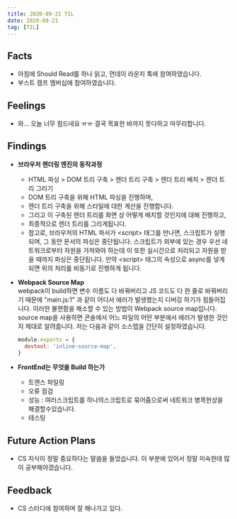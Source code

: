 ```yaml
---
title: 2020-09-21 TIL
date: 2020-09-21
tag: [TIL]
---
```


## Facts

- 아침에 Should Read를 하나 읽고, 먼데이 라운지 톡에 참여하였습니다.
- 부스트 캠프 멤버십에 참여하였습니다.

## Feelings

- 와... 오늘 너무 힘드네요 ㅠㅠ 결국 목표한 바까지 못다하고 마무리합니다.

## Findings

- **브라우저 렌더링 엔진의 동작과정**  
  - HTML 파싱 > DOM 트리 구축 > 렌더 트리 구축 > 렌더 트리 배치 > 렌더 트리 그리기
  - DOM 트리 구축을 위해 HTML 파싱을 진행하며,
  - 렌더 트리 구축을 위해 스타일에 대한 계산을 진행합니다.
  - 그리고 이 구축된 렌더 트리를 화면 상 어떻게 배치할 것인지에 대해 진행하고,
  - 최종적으로 렌더 트리를 그리게됩니다.
  - 참고로, 브라우저의 HTML 파서가 \<script\> 태그를 만나면, 스크립트가 실행되며, 그 동안 문서의 파싱은 중단됩니다. 스크립트가 외부에 있는 경우 우선 네트워크로부터 자원을 가져와야 하는데 이 또한 실시간으로 처리되고 자원을 받을 때까지 파싱은 중단됩니다. 만약 \<script\> 태그의 속성으로 async를 넣게되면 위의 처리를 비동기로 진행하게 됩니다.

- **Webpack Source Map**  
  webpack이 build하면 변수 이름도 다 바꿔버리고 JS 코드도 다 한 줄로 바꿔버리기 때문에 "main.js:1" 과 같이 어디서 에러가 발생했는지 디버깅 하기가 힘들어집니다. 이러한 불편함을 해소할 수 있는 방법이 Webpack source map입니다. source map을 사용하면 콘솔에서 어느 파일의 어떤 부분에서 에러가 발생한 것인지 제대로 알려줍니다. 저는 다음과 같이 소스맵을 간단히 설정하였습니다.

    ```js
    module.exports = {
      devtool: 'inline-source-map',
    }
    ```

- **FrontEnd는 무엇을 Build 하는가**
  - 트랜스 파일링
  - 오류 점검
  - 성능 : 여러스크립트를 하나의스크립트로 묶어줌으로써 네트워크 병목현상을 해결할수있습니다.
  - 테스팅

## Future Action Plans

- CS 지식이 정말 중요하다는 말씀을 들었습니다. 이 부분에 있어서 정말 미숙한데 많이 공부해야겠습니다.

## Feedback

- CS 스터디에 참여하며 잘 해나가고 있다.
